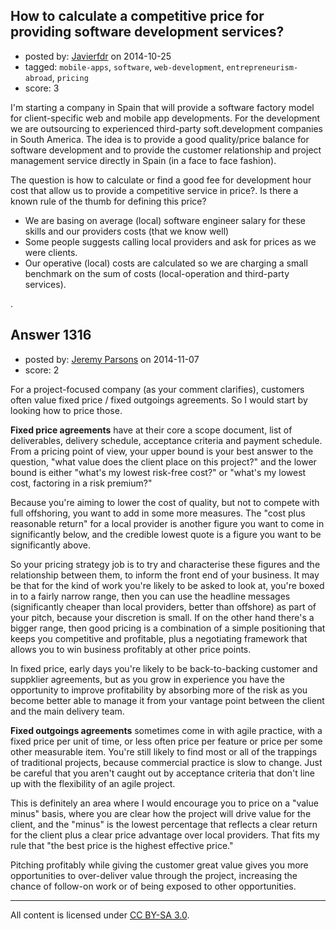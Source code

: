 ## How to calculate a competitive price for providing software development services?

- posted by: [Javierfdr](https://stackexchange.com/users/118734/javierfdr) on 2014-10-25
- tagged: `mobile-apps`, `software`, `web-development`, `entrepreneurism-abroad`, `pricing`
- score: 3

I'm starting a company in Spain that will provide a software factory model for client-specific web and mobile app developments. For the development we are outsourcing to experienced third-party soft.development companies in South America. 
The idea is to provide a good quality/price balance for software development and to provide the customer relationship and project management service directly in Spain (in a face to face fashion).

The question is how to calculate or find a good fee for development hour cost that allow us to provide a competitive service in price?. Is there a known rule of the thumb for defining this price?

 - We are basing on average (local) software engineer salary for these skills and our providers costs (that we know well)
 - Some people suggests calling local providers and ask for prices as we were clients.
 - Our operative (local) costs are calculated so we are charging a small benchmark on the sum of costs (local-operation and third-party services).



.


## Answer 1316

- posted by: [Jeremy Parsons](https://stackexchange.com/users/497810/jeremy-parsons) on 2014-11-07
- score: 2

For a project-focused company (as your comment clarifies), customers often value fixed price / fixed outgoings agreements. So I would start by looking how to price those.

**Fixed price agreements** have at their core a scope document, list of deliverables, delivery schedule, acceptance criteria and payment schedule. From a pricing point of view, your upper bound is your best answer to the question, "what value does the client place on this project?" and the lower bound is either "what's my lowest risk-free cost?" or "what's my lowest cost, factoring in a risk premium?"

Because you're aiming to lower the cost of quality, but not to compete with full offshoring, you want to add in some more measures. The "cost plus reasonable return" for a local provider is another figure you want to come in significantly below, and the credible lowest quote is a figure you want to be significantly above.

So your pricing strategy job is to try and characterise these figures and the relationship between them, to inform the front end of your business. It may be that for the kind of work you're likely to be asked to look at, you're boxed in to a fairly narrow range, then you can use the headline messages (significantly cheaper than local providers, better than offshore) as part of your pitch, because your discretion is small. If on the other hand there's a bigger range, then good pricing is a combination of a simple positioning that keeps you competitive and profitable, plus a negotiating framework that allows you to win business profitably at other price points. 

In fixed price, early days you're likely to be back-to-backing customer and suppklier agreements, but as you grow in experience you have the opportunity to improve profitability by absorbing more of the risk as you become better able to manage it from your vantage point between the client and the main delivery team.

**Fixed outgoings agreements** sometimes come in with agile practice, with a fixed price per unit of time, or less often price per feature or price per some other measurable item. You're still likely to find most or all of the trappings of traditional projects, because commercial practice is slow to change. Just be careful that you aren't caught out by acceptance criteria that don't line up with the flexibility of an agile project.

This is definitely an area where I would encourage you to price on a "value minus" basis, where you are clear how the project will drive value for the client, and the "minus" is the lowest percentage that reflects a clear return for the client plus a clear price advantage over local providers. That fits my rule that "the best price is the highest effective price." 

Pitching profitably while giving the customer great value gives you more opportunities to over-deliver value through the project, increasing the chance of follow-on work or of being exposed to other opportunities.



---

All content is licensed under [CC BY-SA 3.0](https://creativecommons.org/licenses/by-sa/3.0/).
